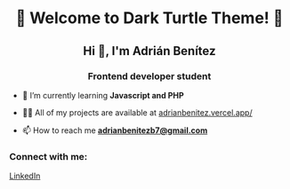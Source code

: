 <h1 align="center">🐢 Welcome to Dark Turtle Theme! 🐢</h1>
<h2 align="center">Hi 👋, I'm Adrián Benítez</h2>
<h3 align="center">Frontend developer student</h3>

- 🌱 I’m currently learning **Javascript and PHP**

- 👨‍💻 All of my projects are available at [adrianbenitez.vercel.app/](adrianbenitez.vercel.app/)

- 📫 How to reach me **adrianbenitezb7@gmail.com**

<h3 align="left">Connect with me:</h3>

<a align="left" href="https://linkedin.com/in/https://www.linkedin.com/in/adri%c3%a1n-bntz" target="blank">
LinkedIn
</a>